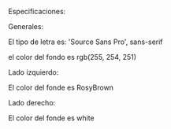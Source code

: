 Especificaciones:

Generales:

El tipo de letra es: 'Source Sans Pro', sans-serif

el color del fondo es rgb(255, 254, 251)

Lado izquierdo:

El color del fonde es RosyBrown

Lado derecho:

El color del fonde es white

